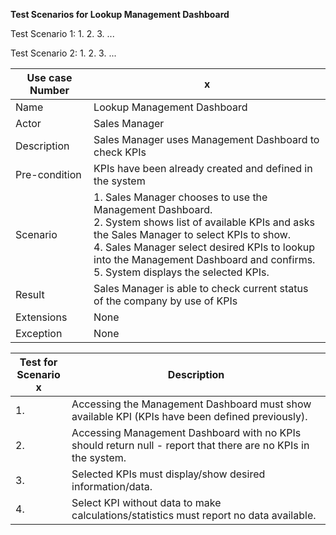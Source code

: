 **Test Scenarios for Lookup Management Dashboard**

Test Scenario 1:
1.
2.
3.
...

Test Scenario 2:
1.
2.
3.
...



|Use case Number|x|
|---------------|---|
|Name           |Lookup Management Dashboard|
|Actor          |Sales Manager|
|Description    |Sales Manager uses Management Dashboard to check KPIs|
|Pre-condition  |KPIs have been already created and defined in the system|
|Scenario       |1. Sales Manager chooses to use the Management Dashboard.<br>2. System shows list of available KPIs and asks the Sales Manager to select KPIs to show.<br>4. Sales Manager select desired KPIs to lookup into the Management Dashboard and confirms.<br>5. System displays the selected KPIs.|
|Result         |Sales Manager is able to check current status of the company by use of KPIs|
|Extensions     |None|
|Exception      |None|

|Test for<br>Scenario x|Description|
|----------------------|---|
|1.                    |Accessing the Management Dashboard must show available KPI (KPIs have been defined previously).|
|2.                    |Accessing Management Dashboard with no KPIs should return null - report that there are no KPIs in the system.|
|3.                    |Selected KPIs must display/show desired information/data.|
|4.                    |Select KPI without data to make calculations/statistics must report no data available.|
